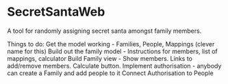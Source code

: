 # SecretSantaWeb
A tool for randomly assigning secret santa amongst family members.

Things to do:
Get the model working - Families, People, Mappings (clever name for this)
Build out the family model - Instructions for members, list of mappings, calculator
Build Family view - Show members. Links to add/remove members. Calculate button.
Implement authorisation - anybody can create a Family and add people to it
Connect Authorisation to People
